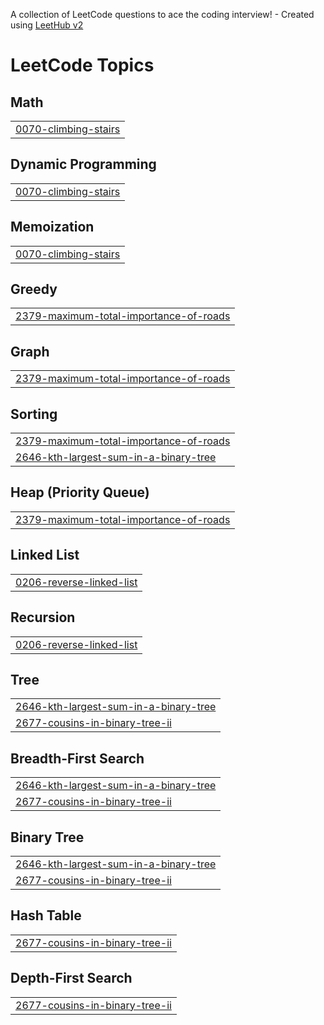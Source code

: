 A collection of LeetCode questions to ace the coding interview! - Created using [LeetHub v2](https://github.com/arunbhardwaj/LeetHub-2.0)
<!---LeetCode Topics Start-->
# LeetCode Topics
## Math
|  |
| ------- |
| [0070-climbing-stairs](https://github.com/sanjay-2k04/Java-Solutions/tree/master/0070-climbing-stairs) |
## Dynamic Programming
|  |
| ------- |
| [0070-climbing-stairs](https://github.com/sanjay-2k04/Java-Solutions/tree/master/0070-climbing-stairs) |
## Memoization
|  |
| ------- |
| [0070-climbing-stairs](https://github.com/sanjay-2k04/Java-Solutions/tree/master/0070-climbing-stairs) |
## Greedy
|  |
| ------- |
| [2379-maximum-total-importance-of-roads](https://github.com/sanjay-2k04/Java-Solutions/tree/master/2379-maximum-total-importance-of-roads) |
## Graph
|  |
| ------- |
| [2379-maximum-total-importance-of-roads](https://github.com/sanjay-2k04/Java-Solutions/tree/master/2379-maximum-total-importance-of-roads) |
## Sorting
|  |
| ------- |
| [2379-maximum-total-importance-of-roads](https://github.com/sanjay-2k04/Java-Solutions/tree/master/2379-maximum-total-importance-of-roads) |
| [2646-kth-largest-sum-in-a-binary-tree](https://github.com/sanjay-2k04/Java-Solutions/tree/master/2646-kth-largest-sum-in-a-binary-tree) |
## Heap (Priority Queue)
|  |
| ------- |
| [2379-maximum-total-importance-of-roads](https://github.com/sanjay-2k04/Java-Solutions/tree/master/2379-maximum-total-importance-of-roads) |
## Linked List
|  |
| ------- |
| [0206-reverse-linked-list](https://github.com/sanjay-2k04/Java-Solutions/tree/master/0206-reverse-linked-list) |
## Recursion
|  |
| ------- |
| [0206-reverse-linked-list](https://github.com/sanjay-2k04/Java-Solutions/tree/master/0206-reverse-linked-list) |
## Tree
|  |
| ------- |
| [2646-kth-largest-sum-in-a-binary-tree](https://github.com/sanjay-2k04/Java-Solutions/tree/master/2646-kth-largest-sum-in-a-binary-tree) |
| [2677-cousins-in-binary-tree-ii](https://github.com/sanjay-2k04/Java-Solutions/tree/master/2677-cousins-in-binary-tree-ii) |
## Breadth-First Search
|  |
| ------- |
| [2646-kth-largest-sum-in-a-binary-tree](https://github.com/sanjay-2k04/Java-Solutions/tree/master/2646-kth-largest-sum-in-a-binary-tree) |
| [2677-cousins-in-binary-tree-ii](https://github.com/sanjay-2k04/Java-Solutions/tree/master/2677-cousins-in-binary-tree-ii) |
## Binary Tree
|  |
| ------- |
| [2646-kth-largest-sum-in-a-binary-tree](https://github.com/sanjay-2k04/Java-Solutions/tree/master/2646-kth-largest-sum-in-a-binary-tree) |
| [2677-cousins-in-binary-tree-ii](https://github.com/sanjay-2k04/Java-Solutions/tree/master/2677-cousins-in-binary-tree-ii) |
## Hash Table
|  |
| ------- |
| [2677-cousins-in-binary-tree-ii](https://github.com/sanjay-2k04/Java-Solutions/tree/master/2677-cousins-in-binary-tree-ii) |
## Depth-First Search
|  |
| ------- |
| [2677-cousins-in-binary-tree-ii](https://github.com/sanjay-2k04/Java-Solutions/tree/master/2677-cousins-in-binary-tree-ii) |
<!---LeetCode Topics End-->